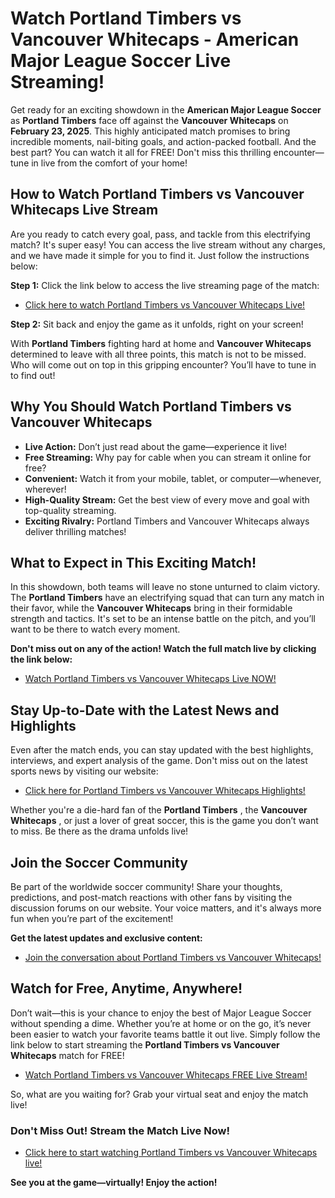 # Watch Portland Timbers vs Vancouver Whitecaps - American Major League Soccer Live Streaming!

Get ready for an exciting showdown in the **American Major League Soccer** as **Portland Timbers** face off against the **Vancouver Whitecaps** on **February 23, 2025**. This highly anticipated match promises to bring incredible moments, nail-biting goals, and action-packed football. And the best part? You can watch it all for FREE! Don't miss this thrilling encounter—tune in live from the comfort of your home!

## How to Watch Portland Timbers vs Vancouver Whitecaps Live Stream

Are you ready to catch every goal, pass, and tackle from this electrifying match? It's super easy! You can access the live stream without any charges, and we have made it simple for you to find it. Just follow the instructions below:

**Step 1:** Click the link below to access the live streaming page of the match:

- [Click here to watch Portland Timbers vs Vancouver Whitecaps Live!](https://tinyurl.com/livestreamfreeo?st=Portland+Timbers+vs+Vancouver+Whitecaps&si=gh)

**Step 2:** Sit back and enjoy the game as it unfolds, right on your screen!

With **Portland Timbers** fighting hard at home and **Vancouver Whitecaps** determined to leave with all three points, this match is not to be missed. Who will come out on top in this gripping encounter? You’ll have to tune in to find out!

## Why You Should Watch Portland Timbers vs Vancouver Whitecaps

- **Live Action:** Don’t just read about the game—experience it live!
- **Free Streaming:** Why pay for cable when you can stream it online for free?
- **Convenient:** Watch it from your mobile, tablet, or computer—whenever, wherever!
- **High-Quality Stream:** Get the best view of every move and goal with top-quality streaming.
- **Exciting Rivalry:** Portland Timbers and Vancouver Whitecaps always deliver thrilling matches!

## What to Expect in This Exciting Match!

In this showdown, both teams will leave no stone unturned to claim victory. The **Portland Timbers** have an electrifying squad that can turn any match in their favor, while the **Vancouver Whitecaps** bring in their formidable strength and tactics. It's set to be an intense battle on the pitch, and you’ll want to be there to watch every moment.

**Don't miss out on any of the action! Watch the full match live by clicking the link below:**

- [Watch Portland Timbers vs Vancouver Whitecaps Live NOW!](https://tinyurl.com/livestreamfreeo?st=Portland+Timbers+vs+Vancouver+Whitecaps&si=gh)

## Stay Up-to-Date with the Latest News and Highlights

Even after the match ends, you can stay updated with the best highlights, interviews, and expert analysis of the game. Don't miss out on the latest sports news by visiting our website:

- [Click here for Portland Timbers vs Vancouver Whitecaps Highlights!](https://tinyurl.com/livestreamfreeo?st=Portland+Timbers+vs+Vancouver+Whitecaps&si=gh)

Whether you're a die-hard fan of the **Portland Timbers** , the **Vancouver Whitecaps** , or just a lover of great soccer, this is the game you don’t want to miss. Be there as the drama unfolds live!

## Join the Soccer Community

Be part of the worldwide soccer community! Share your thoughts, predictions, and post-match reactions with other fans by visiting the discussion forums on our website. Your voice matters, and it's always more fun when you’re part of the excitement!

**Get the latest updates and exclusive content:**

- [Join the conversation about Portland Timbers vs Vancouver Whitecaps!](https://tinyurl.com/livestreamfreeo?st=Portland+Timbers+vs+Vancouver+Whitecaps&si=gh)

## Watch for Free, Anytime, Anywhere!

Don’t wait—this is your chance to enjoy the best of Major League Soccer without spending a dime. Whether you’re at home or on the go, it’s never been easier to watch your favorite teams battle it out live. Simply follow the link below to start streaming the **Portland Timbers vs Vancouver Whitecaps** match for FREE!

- [Watch Portland Timbers vs Vancouver Whitecaps FREE Live Stream!](https://tinyurl.com/livestreamfreeo?st=Portland+Timbers+vs+Vancouver+Whitecaps&si=gh)

So, what are you waiting for? Grab your virtual seat and enjoy the match live!

### Don't Miss Out! Stream the Match Live Now!

- [Click here to start watching Portland Timbers vs Vancouver Whitecaps live!](https://tinyurl.com/livestreamfreeo?st=Portland+Timbers+vs+Vancouver+Whitecaps&si=gh)

**See you at the game—virtually! Enjoy the action!**
